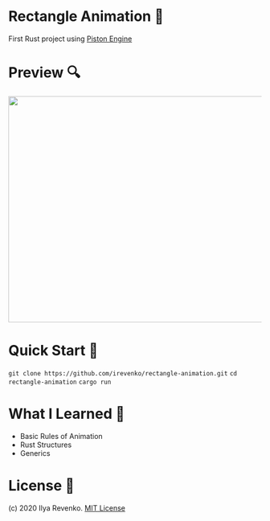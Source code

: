 # Rectangle Animation 🦀
First Rust project using [Piston Engine](https://github.com/PistonDevelopers/piston)

# Preview 🔍
<img src="https://i.imgur.com/fjdnFKZ.gif" width="550" height="450">

# Quick Start 🚀
```git clone https://github.com/irevenko/rectangle-animation.git```
```cd rectangle-animation```
```cargo run```

# What I Learned 🧠
* Basic Rules of Animation
* Rust Structures
* Generics

# License 📑 
(c) 2020 Ilya Revenko. [MIT License](https://tldrlegal.com/license/mit-license)
